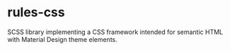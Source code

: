 # rules-css
SCSS library implementing a CSS framework intended for semantic HTML with Material Design theme elements. 
